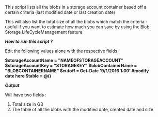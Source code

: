 This script lists all the blobs in a storage account container based off a certain criteria (last modified date or last creation date) 

This will also list the total size of all the blobs which match the criteria - useful if you want to estimate how much you can save by using the Blob Storage LifeCycleManagement feature

**_How to run this script ?_**

Edit the following values alone with the respective fields : 

**$storageAccountName = "NAMEOFSTORAGEACCOUNT"
$storageAccountKey = "STORAGEKEY"
$blobContainerName = "BLOBCONTAINERNAME"
$cutoff = Get-Date '9/1/2016 1:00' #modify date here 
$table = @()**

_**Output**_

Will have two fields : 

1. Total size in GB 
2. The table of all the blobs with the modified date, created date and size
